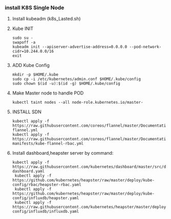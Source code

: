 ### install K8S Single Node

1. Install kubeadm (k8s_Lasted.sh)
	
2. Kube INIT

	```
	sudo su -
	swapoff -a
	kubeadm init --apiserver-advertise-address=0.0.0.0 --pod-network-cidr=10.244.0.0/16 
	exit
	```

3. ADD Kube Config

    ```
    mkdir -p $HOME/.kube
    sudo cp -i /etc/kubernetes/admin.conf $HOME/.kube/config
    sudo chown $(id -u):$(id -g) $HOME/.kube/config
    ```

4. Make Master node to handle POD

	```
	kubectl taint nodes --all node-role.kubernetes.io/master-
	```


5. INSTALL SDN

    ```
    kubectl apply -f https://raw.githubusercontent.com/coreos/flannel/master/Documentation/kube-flannel.yml
    kubectl apply -f https://raw.githubusercontent.com/coreos/flannel/master/Documentation/k8s-manifests/kube-flannel-rbac.yml
    ```
	
6. Install dashboard,heapster server by command:

   ```
   kubectl apply -f https://raw.githubusercontent.com/kubernetes/dashboard/master/src/deploy/recommended/kubernetes-dashboard.yaml
    kubectl apply -f https://github.com/kubernetes/heapster/raw/master/deploy/kube-config/rbac/heapster-rbac.yaml
    kubectl apply -f https://github.com/kubernetes/heapster/raw/master/deploy/kube-config/influxdb/heapster.yaml
    kubectl apply -f https://raw.githubusercontent.com/kubernetes/heapster/master/deploy/kube-config/influxdb/influxdb.yaml
    ```
